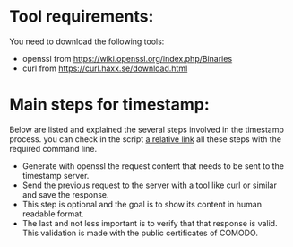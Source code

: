 # Tool requirements:

You need to download the following tools:
 - openssl from https://wiki.openssl.org/index.php/Binaries
 - curl from https://curl.haxx.se/download.html
 

# Main steps for timestamp:

Below are listed and explained the several steps involved in the timestamp process. you can check in the script [a relative link](comodo_timestamp_file.bat) all these steps with the required command line.
 - Generate with openssl the request content that needs to be sent to the timestamp server.
 - Send the previous request to the server with a tool like curl or similar and save the response.
 - This step is optional and the goal is to show its content in human readable format.
 - The last and not less important is to verify that that response is valid. This validation is made with the public certificates of COMODO.